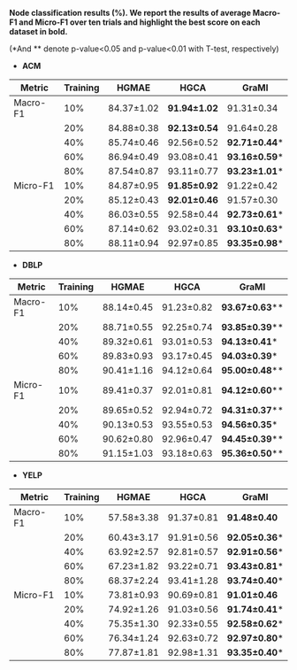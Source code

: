 **Node classification results (%). We report the results of average Macro-F1 and Micro-F1 over ten trials and highlight the best score on each dataset in bold.**   

(*And *\* denote p-value<0.05 and p-value<0.01 with T-test, respectively)

- **ACM**

| Metric   | Training | HGMAE          | HGCA                | GraMI               |
| -------- | -------- | -------------- | ------------------- | ------------------- |
| Macro-F1 | 10%      | 84.37&plusmn;1.02 | **91.94&plusmn;1.02**  | 91.31&plusmn;0.34      |
|          | 20%      | 84.88&plusmn;0.38 | **92.13&plusmn;0.54** | 91.64&plusmn;0.28      |
|          | 40%      | 85.74&plusmn;0.46 | 92.56&plusmn;0.52      | **92.71&plusmn;0.44*** |
|          | 60%      | 86.94&plusmn;0.49 | 93.08&plusmn;0.41      | **93.16&plusmn;0.59***  |
|          | 80%      | 87.54&plusmn;0.87 | 93.11&plusmn;0.77      | **93.23&plusmn;1.01*** |
| Micro-F1 | 10%      | 84.87&plusmn;0.95 | **91.85&plusmn;0.92**  | 91.22&plusmn;0.42      |
|          | 20%      | 85.12&plusmn;0.43 | **92.01&plusmn;0.46** | 91.57&plusmn;0.30      |
|          | 40%      | 86.03&plusmn;0.55 | 92.58&plusmn;0.44      | **92.73&plusmn;0.61*** |
|          | 60%      | 87.14&plusmn;0.62 | 93.02&plusmn;0.31      | **93.10&plusmn;0.63***  |
|          | 80%      | 88.11&plusmn;0.94 | 92.97&plusmn;0.85      | **93.35&plusmn;0.98*** |

- **DBLP**

| Metric   | Training | HGMAE          | HGCA           | GraMI                |
| -------- | -------- | -------------- | -------------- | -------------------- |
| Macro-F1 | 10%      | 88.14&plusmn;0.45 | 91.23&plusmn;0.82 | **93.67&plusmn;0.63**** |
|          | 20%      | 88.71&plusmn;0.55 | 92.25&plusmn;0.74 | **93.85&plusmn;0.39**** |
|          | 40%      | 89.32&plusmn;0.61 | 93.01&plusmn;0.53 | **94.13&plusmn;0.41***  |
|          | 60%      | 89.83&plusmn;0.93 | 93.17&plusmn;0.45 | **94.03&plusmn;0.39***  |
|          | 80%      | 90.41&plusmn;1.16 | 94.12&plusmn;0.64 | **95.00&plusmn;0.48**** |
| Micro-F1 | 10%      | 89.41&plusmn;0.37 | 92.01&plusmn;0.81 | **94.12&plusmn;0.60**** |
|          | 20%      | 89.65&plusmn;0.52 | 92.94&plusmn;0.72 | **94.31&plusmn;0.37**** |
|          | 40%      | 90.13&plusmn;0.53 | 93.55&plusmn;0.53 | **94.56&plusmn;0.35***  |
|          | 60%      | 90.62&plusmn;0.80 | 92.96&plusmn;0.47 | **94.45&plusmn;0.39**** |
|          | 80%      | 91.15&plusmn;1.03 | 93.18&plusmn;0.63 | **95.36&plusmn;0.50**** |

- **YELP**

| Metric   | Training | HGMAE          | HGCA           | GraMI               |
| -------- | -------- | -------------- | -------------- | ------------------- |
| Macro-F1 | 10%      | 57.58&plusmn;3.38 | 91.37&plusmn;0.81 | **91.48&plusmn;0.40**  |
|          | 20%      | 60.43&plusmn;3.17 | 91.91&plusmn;0.56 | **92.05&plusmn;0.36***  |
|          | 40%      | 63.92&plusmn;2.57 | 92.81&plusmn;0.57 | **92.91&plusmn;0.56*** |
|          | 60%      | 67.23&plusmn;1.82 | 93.22&plusmn;0.71 | **93.43&plusmn;0.81*** |
|          | 80%      | 68.37&plusmn;2.24 | 93.41&plusmn;1.28 | **93.74&plusmn;0.40*** |
| Micro-F1 | 10%      | 73.81&plusmn;0.93 | 90.69&plusmn;0.81 | **91.01&plusmn;0.46**  |
|          | 20%      | 74.92&plusmn;1.26 | 91.03&plusmn;0.56 | **91.74&plusmn;0.41***  |
|          | 40%      | 75.35&plusmn;1.30 | 92.33&plusmn;0.55 | **92.58&plusmn;0.62*** |
|          | 60%      | 76.34&plusmn;1.24 | 92.63&plusmn;0.72 | **92.97&plusmn;0.80*** |
|          | 80%      | 77.87&plusmn;1.81 | 92.98&plusmn;1.31 | **93.35&plusmn;0.40*** |
